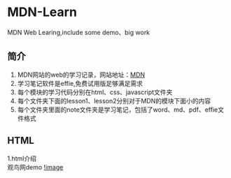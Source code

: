 # MDN-Learn
MDN Web Learing,include some demo、big work
## 简介
1. MDN网站的web的学习记录，网站地址：[MDN](https://developer.mozilla.org/zh-CN/docs/Learn/Getting_started_with_the_web "MDN")
2. 学习笔记软件是effie,免费试用版足够满足需求 
3. 每个模块的学习代码分别在html、css、javascript文件夹
4. 每个文件夹下面的lesson1、lesson2分别对于MDN的模块下面小的内容
5.  每个文件夹里面的note文件夹是学习笔记，包括了word、md、pdf、effie文件格式
## HTML
1.html介绍  
观鸟网demo [!image](./html/lesson1/assets/pic1.png)
